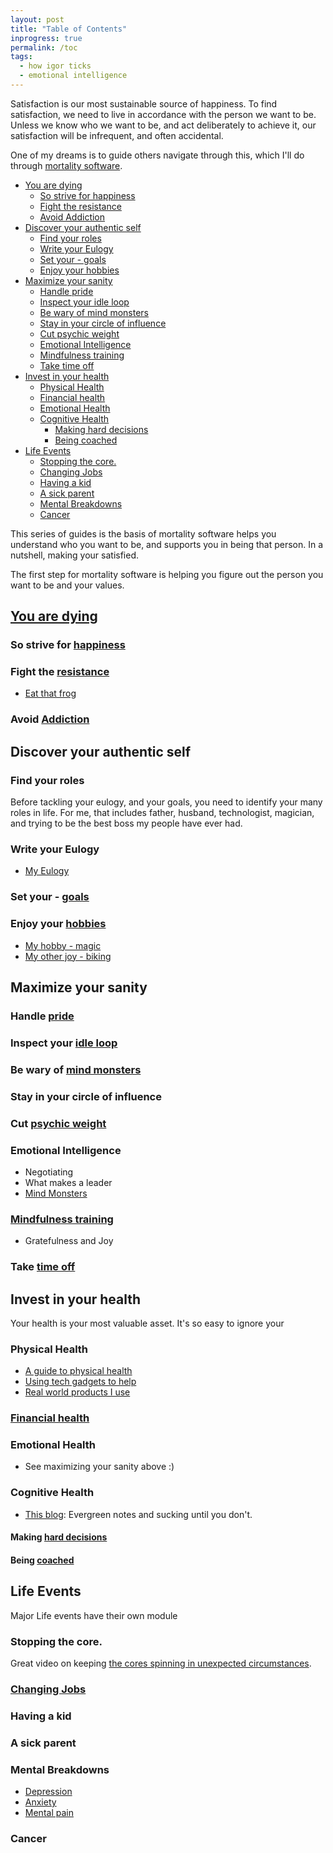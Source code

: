 ```yaml
---
layout: post
title: "Table of Contents"
inprogress: true
permalink: /toc
tags:
  - how igor ticks
  - emotional intelligence
---
```


Satisfaction is our most sustainable source of happiness. To find satisfaction, we need to live in accordance with the person we want to be. Unless we know who we want to be, and act deliberately to achieve it, our satisfaction will be infrequent, and often accidental.

One of my dreams is to guide others navigate through this, which I'll do through [mortality software](/mortality-software).

<!-- prettier-ignore-start -->
<!-- vim-markdown-toc GFM -->

- [You are dying](#you-are-dying)
    - [So strive for happiness](#so-strive-for-happiness)
    - [Fight the resistance](#fight-the-resistance)
    - [Avoid Addiction](#avoid-addiction)
- [Discover your authentic self](#discover-your-authentic-self)
    - [Find your roles](#find-your-roles)
    - [Write your Eulogy](#write-your-eulogy)
    - [Set your - goals](#set-your---goals)
    - [Enjoy your hobbies](#enjoy-your-hobbies)
- [Maximize your sanity](#maximize-your-sanity)
    - [Handle pride](#handle-pride)
    - [Inspect your idle loop](#inspect-your-idle-loop)
    - [Be wary of  mind monsters](#be-wary-of--mind-monsters)
    - [Stay in your circle of influence](#stay-in-your-circle-of-influence)
    - [Cut psychic weight](#cut-psychic-weight)
    - [Emotional Intelligence](#emotional-intelligence)
    - [Mindfulness training](#mindfulness-training)
    - [Take time off](#take-time-off)
- [Invest in your health](#invest-in-your-health)
    - [Physical Health](#physical-health)
    - [Financial health](#financial-health)
    - [Emotional Health](#emotional-health)
    - [Cognitive Health](#cognitive-health)
        - [Making hard decisions](#making-hard-decisions)
        - [Being coached](#being-coached)
- [Life Events](#life-events)
    - [Stopping the core.](#stopping-the-core)
    - [Changing Jobs](#changing-jobs)
    - [Having a kid](#having-a-kid)
    - [A sick parent](#a-sick-parent)
    - [Mental Breakdowns](#mental-breakdowns)
    - [Cancer](#cancer)

<!-- vim-markdown-toc -->
<!-- prettier-ignore-end -->

This series of guides is the basis of mortality software helps you understand who you want to be, and supports you in being that person. In a nutshell, making your satisfied.

The first step for mortality software is helping you figure out the person you want to be and your values.

## [You are dying](/death)

### So strive for [happiness](/happy)

### Fight the [resistance](/resistance)

- [Eat that frog](/frog)

### Avoid [Addiction](/_d/addiction.md)

## Discover your authentic self

### Find your roles

Before tackling your eulogy, and your goals, you need to identify your many roles in life. For me, that includes father, husband, technologist, magician, and trying to be the best boss my people have ever had.

### Write your Eulogy

- [My Eulogy](/eulogy)

### Set your - [goals](/goals)

### Enjoy your [hobbies](/hobby)

- [My hobby - magic](/magic)
- [My other joy - biking](/biking)

## Maximize your sanity

### Handle [pride](/pride)

### Inspect your [idle loop](/idle-loop)

### Be wary of [mind monsters](/monsters)

### Stay in your circle of influence

### Cut [psychic weight](/psychic-weight)

### Emotional Intelligence

- Negotiating
- What makes a leader
- [Mind Monsters](/monsters)

### [Mindfulness training](/search-inside-yourself)

- Gratefulness and Joy

### Take [time off](/timeoff)

## Invest in your health

Your health is your most valuable asset. It's so easy to ignore your

### Physical Health

- [A guide to physical health](/physical-health)
- [Using tech gadgets to help](/tech-health-toys)
- [Real world products I use](/irl#physical-health)

### [Financial health](/money)

### Emotional Health

- See maximizing your sanity above :)

### Cognitive Health

- [This blog](/about): Evergreen notes and sucking until you don't.

#### Making [hard decisions](/decide)

#### Being [coached](/coach)

## Life Events

Major Life events have their own module

### Stopping the core.

Great video on keeping [the cores spinning in unexpected circumstances](https://youtu.be/snAhsXyO3Ck).

### [Changing Jobs](https://idvork.in/tags/#job-hunt)

### Having a kid

### A sick parent

### Mental Breakdowns

- [Depression](/depression)
- [Anxiety](/anxiety)
- [Mental pain](/mental-pain)

### Cancer
